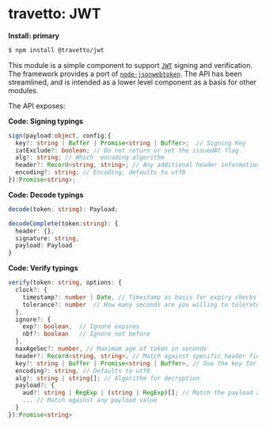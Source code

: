 travetto: JWT
===


**Install: primary**
```bash
$ npm install @travetto/jwt
```


This module is a simple component to support [`JWT`](https://jwt.io/) signing and verification.  The framework provides a port of [`node-jsonwebtoken`](https://github.com/auth0/node-jsonwebtoken). The API has been streamlined, and is intended as a lower level component as a basis for other modules.

The API exposes:

**Code: Signing typings**
```typescript
sign(payload:object, config:{
  key?: string | Buffer | Promise<string | Buffer>;  // Signing Key
  iatExclude?: boolean; // Do not return or set the issuedAt flag
  alg?: string; // Which  encoding algorithm
  header?: Record<string, string>; // Any additional header information
  encoding?: string; // Encoding, defaults to utf8
}):Promise<string>;
```

**Code: Decode typings**
```typescript
decode(token: string): Payload;

decodeComplete(token:string): {
  header: {},
  signature: string,
  payload: Payload
}
```

**Code: Verify typings**
```typescript
verify(token: string, options: {
  clock?: { 
    timestamp?: number | Date, // Timestamp as basis for expiry checks
    tolerance?: number  // How many seconds are you willing to tolerate
  },
  ignore?: { 
    exp?: boolean,  // Ignore expires
    nbf?: boolean   // Ignore not before
  },
  maxAgeSec?: number, // Maximum age of token in seconds
  header?: Record<string, string>, // Match against specific header fields
  key?: string | Buffer | Promise<string | Buffer>, // Use the key for decoding token
  encoding?: string, // Defaults to utf8
  alg?: string | string[]; // Algorithm for decryption
  payload?: {
    aud?: string | RegExp | (string | RegExp)[]; // Match the payload aud against a set of audiences
    ... // Match against any payload value
  } 
}):Promise<string>
```
